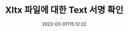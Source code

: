 ---
############################# Static ############################
layout: "auto-gen-signature"
date: 2022-03-01T15:12:22
draft: false
operation: Verify
signaturetype: Text
fileformat: Xltx
productName: .NET
lang: ko
productCode: net
otherformats: pdf doc docx docm dot dotm dotx odt ott rtf xls xlsx xlsm xlsb csv ods ots xltx xltm ppt pptx pps ppsx odp otp potx potm pptm ppsm
breadcrumb: Put Text signature on Xltx for C#

############################# Head ############################
head_title: "C#을 통해 Xltx 파일에 대한 Text 서명 확인"
head_description: "몇 줄의 .NET 코드만 사용하여 Xltx 문서와 Text 서명을 확인하십시오."

############################# Header ############################
title: "Xltx 파일에 대한 Text 서명 확인"
description: ".NET용 API는 Xltx 문서에서 Text 서명을 확인할 수 있는 기회를 제공합니다. Xltx 문서 내의 전자 서명 확인은 빠르고 쉽게 수행될 수 있습니다."
bg_image: "https://cms.admin.containerize.com/templates/aspose/App_Themes/V3/images/bg/header1.png"
bg_overlay: false
button:
    enable: true

############################# SubMenu ############################
submenu:
    enable: true

    left:
        img_alt: "GroupDocs.Signature for .NET"
        image: "https://cms.admin.containerize.com/templates/groupdocs/images/product-logos/90x90-noborder/groupdocs-signature-net.png"
        product: "GroupDocs.Signature"
        platform: ".NET"



############################# About ############################
about:
    enable: true
    title: "새로운 GroupDocs.Signature for .NET API 기능 알아보기"
    content: |
        [GroupDocs.Signature for .NET](https://products.groupdocs.com/signature/net/) API는 전자 서명을 사용하여 다양한 문서 형식을 처리하는 다양한 방법을 제공합니다. 텍스트, 이미지, 디지털 인증서, 바코드, QR 코드, 스탬프 또는 메타데이터와 같은 다양한 유형의 디지털 서명이 지원됩니다. 고객은 PDF, MS Word 문서, MS Excel 통합 문서, MS PowerPoint 프레젠테이션, Adobe Photoshop 파일 및 다양한 이미지 형식에서 디지털 서명을 추가, 제거, 편집, 유효성 검사 또는 검색할 수 있습니다. 놀라운 수의 추가 기능과 설정을 사용할 수 있습니다.
    

############################# Steps ############################
steps:
    enable: true
    title_left: "Xltx 문서에서 Text 서명을 확인하는 방법"
    content_left: |
        [GroupDocs.Signature for .NET](https://products.groupdocs.com/signature/net/)에는 Xltx 문서에 있는 Text 서명 확인과 같은 유용한 기능이 포함되어 있습니다. 추가 코드를 구현하지 않고 이 기회를 사용하십시오.
        
        * 먼저 확인해야 하는 문서에 대한 생성자 매개변수 경로를 제공하는 Signature 클래스를 인스턴스화합니다.
        * 둘째, 새 VerifyOptions 개체를 만들고 모든 필수 속성을 설정합니다.
        * 마지막으로, VerifyOptions 인스턴스를 전달하는 서명의 개체 Verify 메서드를 호출합니다.
        * 그런 다음 검증 결과를 처리합니다.

    title_right: "시스템 요구 사항"
    content_right: |
        GroupDocs.Signature for .NET은(는) 모든 주요 플랫폼 및 운영 체제에서 지원됩니다. 아래 코드를 실행하기 전에 시스템에 다음 전제 조건이 설치되어 있는지 확인하십시오.

        * 운영 체제: Microsoft Windows, Linux, MacOS
        * 개발 환경: Microsoft Visual Studio, Xamarin, MonoDevelop
        * Frameworks: .NET Framework, .NET Standard, .NET Core, Mono
        * [Nuget](https://www.nuget.org/packages/groupdocs.signature)에서 최신 버전의 GroupDocs.Signature for .NET 다운로드
         
    code: |
        ```csharp    
                
        // Set up input Xltx file
        string filePath = "input.xltx";

        // Instantiate Signature for input file
        using (GroupDocs.Signature.Signature signature = new GroupDocs.Signature.Signature(filePath))
        {
                //Provide verification options
                TextVerifyOptions options = new TextVerifyOptions()
                {
                    // Process all pages 
                    AllPages = true,
                    // set up text match type
                    MatchType = TextMatchType.Exact,
                    // specify text pattern to search
                    Text = "Very important signature",
                };

                // Verify document signatures
                VerificationResult result = signature.Verify(options);

                //process result
                if (result.IsValid)
                {
                    //..
                }
        }

        ```

############################# Demos ############################
demos:
    enable: true
    title: "Text 서명으로 서명 라이브 데모"
    content: |
       지금 바로 [GroupDocs.Signature 앱](https://products.groupdocs.app/signature/family) 웹사이트를 방문하여 Xltx 파일에 다양한 전자 서명을 추가하세요.          

############################# More Formats ############################
more_formats:
    enable: true
    title: "C#을(를) 사용하여 다른 Text 서명 확인"
    content: |
        "다양한 문서에 배치된 전자 서명 확인. 아래와 같이 널리 사용되는 파일 형식의 서명 품질을 확인하십시오."
    format: 
       
       
back_to_top:
    enable: true
---